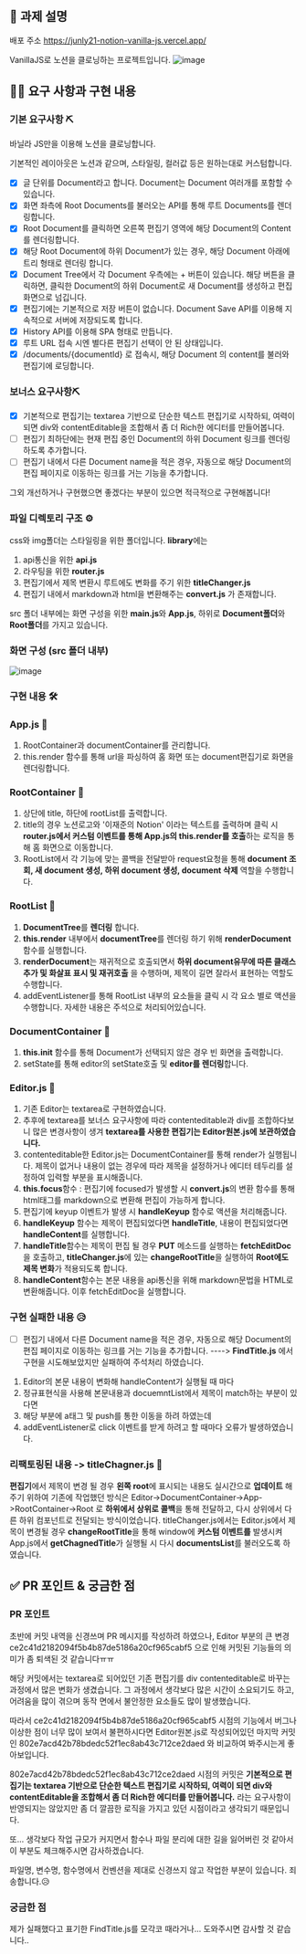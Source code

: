 # 

## 📌 과제 설명 <!-- 어떤 걸 만들었는지 대략적으로 설명해주세요 -->

배포 주소 https://junly21-notion-vanilla-js.vercel.app/

VanillaJS로 노션을 클로닝하는 프로젝트입니다.
![image](https://github.com/prgrms-fe-devcourse/FEDC5-5_Project_Notion_VanillaJS/assets/91151775/d35845f9-784d-45a2-a8dd-98e1419aabba)



## 👩‍💻 요구 사항과 구현 내용 <!-- 기능을 Commit 별로 잘개 쪼개고, Commit 별로 설명해주세요 -->

### 기본 요구사항 ⛏

바닐라 JS만을 이용해 노션을 클로닝합니다.

기본적인 레이아웃은 노션과 같으며, 스타일링, 컬러값 등은 원하는대로 커스텀합니다.

- [x]  글 단위를 Document라고 합니다. Document는 Document 여러개를 포함할 수 있습니다.
- [x]  화면 좌측에 Root Documents를 불러오는 API를 통해 루트 Documents를 렌더링합니다.
- [x]  Root Document를 클릭하면 오른쪽 편집기 영역에 해당 Document의 Content를 렌더링합니다.
- [x]  해당 Root Document에 하위 Document가 있는 경우, 해당 Document 아래에 트리 형태로 렌더링 합니다.
- [x]  Document Tree에서 각 Document 우측에는 + 버튼이 있습니다. 해당 버튼을 클릭하면, 클릭한 Document의 하위 Document로 새 Document를 생성하고 편집화면으로 넘깁니다.
- [x]  편집기에는 기본적으로 저장 버튼이 없습니다. Document Save API를 이용해 지속적으로 서버에 저장되도록 합니다.
- [x]  History API를 이용해 SPA 형태로 만듭니다.
- [x]  루트 URL 접속 시엔 별다른 편집기 선택이 안 된 상태입니다.
- [x]  /documents/{documentId} 로 접속시, 해당 Document 의 content를 불러와 편집기에 로딩합니다.

### 보너스 요구사항⛏

- [x]  기본적으로 편집기는 textarea 기반으로 단순한 텍스트 편집기로 시작하되, 여력이 되면 div와 contentEditable을 조합해서 좀 더 Rich한 에디터를 만들어봅니다.
- [ ]  편집기 최하단에는 현재 편집 중인 Document의 하위 Document 링크를 렌더링하도록 추가합니다.
- [ ]  편집기 내에서 다른 Document name을 적은 경우, 자동으로 해당 Document의 편집 페이지로 이동하는 링크를 거는 기능을 추가합니다.

그외 개선하거나 구현했으면 좋겠다는 부분이 있으면 적극적으로 구현해봅니다!

### 파일 디렉토리 구조 ⚙

css와 img폴더는 스타일링을 위한 폴더입니다.
**library**에는

1. api통신을 위한 **api.js**
2. 라우팅을 위한 **router.js**
3. 편집기에서 제목 변환시 루트에도 변화를 주기 위한 **titleChanger.js**
4. 편집기 내에서 markdown과 html을 변환해주는 **convert.js**
가 존재합니다.

src 폴더 내부에는 화면 구성을 위한 **main.js**와 **App.js**, 하위로 **Document폴더**와 **Root폴더**를 가지고 있습니다.

### 화면 구성 (src 폴더 내부)

![image](https://github.com/prgrms-fe-devcourse/FEDC5-5_Project_Notion_VanillaJS/assets/91151775/b331f344-55a8-4973-a010-63bf9901786d)


### 구현 내용 🛠

### App.js 📝

1. RootContainer과 documentContainer를 관리합니다.
2. this.render 함수를 통해 url을 파싱하여 홈 화면 또는 document편집기로 화면을 렌더링합니다.

### RootContainer 📝

1. 상단에 title, 하단에 rootList를 출력합니다.
2. title의 경우 노션로고와 '이재준의 Notion' 이라는 텍스트를 출력하며 클릭 시 **router.js에서 커스텀 이벤트를 통해 App.js의 this.render를 호출**하는 로직을 통해 홈 화면으로 이동합니다.
3. RootList에서 각 기능에 맞는 콜백을 전달받아 request요청을 통해 **document 조회, 새 document 생성, 하위 document 생성, document 삭제** 역할을 수행합니다.

### RootList 📝

1. **DocumentTree**를 **렌더링** 합니다.
2. **this.render** 내부에서 **documentTree**를 렌더링 하기 위해 **renderDocument**함수를 실행합니다.
3. **renderDocument**는 재귀적으로 호출되면서 **하위 document유무에 따른 클래스 추가 및 화살표 표시 및 재귀호출** 을 수행하며, 제목이 길면 잘라서 표현하는 역할도 수행합니다.
4. addEventListener를 통해 RootList 내부의 요소들을 클릭 시 각 요소 별로 액션을 수행합니다. 자세한 내용은 주석으로 처리되어있습니다.

### DocumentContainer 📝

1. **this.init** 함수를 통해 Document가 선택되지 않은 경우 빈 화면을 출력합니다.
2. setState를 통해 editor의 setState호출 및 **editor를 렌더링**합니다.

### Editor.js 📝

1. 기존 Editor는 textarea로 구현하였습니다.
2. 추후에 textarea를 보너스 요구사항에 따라 contenteditable과 div를 조합하다보니 많은 변경사항이 생겨 **textarea를 사용한 편집기는 Editor원본.js에 보관하였습니다.**
3. contenteditable한 Editor.js는 DocumentContainer를 통해 render가 실행됩니다. 제목이 없거나 내용이 없는 경우에 따라 제목을 설정하거나 에디터 테두리를 설정하여 입력할 부분을 표시해줍니다.
4. **this.focus**함수 : 편집기에 focused가 발생할 시 **convert.js**의 변환 함수를 통해 html태그를 markdown으로 변환해 편집이 가능하게 합니다.
5. 편집기에 keyup 이벤트가 발생 시 **handleKeyup** 함수로 액션을 처리해줍니다.
6. **handleKeyup** 함수는 제목이 편집되었다면 **handleTitle**, 내용이 편집되었다면 **handleContent**를 실행합니다.
7. **handleTitle**함수는 제목이 편집 될 경우 **PUT** 메소드를 실행하는 **fetchEditDoc**을 호출하고, **titleChanger.js**에 있는 **changeRootTitle**을 실행하여 **Root에도 제목 변화**가 적용되도록 합니다.
8. **handleContent**함수는 본문 내용을 api통신을 위해 markdown문법을 HTML로 변환해줍니다. 이후 fetchEditDoc을 실행합니다.

### 구현 실패한 내용 😥

- [ ]  편집기 내에서 다른 Document name을 적은 경우, 자동으로 해당 Document의 편집 페이지로 이동하는 링크를 거는 기능을 추가합니다. ---->
**FindTitle.js** 에서 구현을 시도해보았지만 실패하여 주석처리 하였습니다.
1. Editor의 본문 내용이 변화해 handleContent가 실행될 때 마다
2. 정규표현식을 사용해 본문내용과 docuemntList에서 제목이 match하는 부분이 있다면
3. 해당 부분에 a태그 및 push를 통한 이동을 하려 하였는데
4. addEventListener로 click 이벤트를 받게 하려고 할 때마다 오류가 발생하였습니다.

### 리팩토링된 내용 -> titleChagner.js 🔧

**편집기**에서 제목이 변경 될 경우 **왼쪽 root**에 표시되는 내용도 실시간으로 **업데이트** 해주기 위하여 기존에 작업했던 방식은 Editor->DocumentContainer->App->RootContainer->Root 로 **하위에서 상위로 콜백**을 통해 전달하고, 다시 상위에서 다른 하위 컴포넌트로 전달되는 방식이었습니다.
titleChanger.js에서는 Editor.js에서 제목이 변경될 경우 **changeRootTitle**을 통해 window에 **커스텀 이벤트를** 발생시켜 App.js에서 **getChagnedTitle**가 실행될 시 다시 **documentsList**를 불러오도록 하였습니다.

## ✅ PR 포인트 & 궁금한 점 <!-- 리뷰어 분들이 집중적으로 보셨으면 하는 내용을 적어주세요 -->

### PR 포인트

초반에 커밋 내역을 신경쓰며 PR 메시지를 작성하려 하였으나, Editor 부분의 큰 변경 ce2c41d2182094f5b4b87de5186a20cf965cabf5 으로 인해 커밋된 기능들의 의미가 좀 퇴색된 것 같습니다ㅠㅠ

해당 커밋에서는 textarea로 되어있던 기존 편집기를 div contenteditable로 바꾸는 과정에서 많은 변화가 생겼습니다. 
그 과정에서 생각보다 많은 시간이 소요되기도 하고, 어려움을 많이 겪으며 동작 면에서 불안정한 요소들도 많이 발생했습니다.

따라서 ce2c41d2182094f5b4b87de5186a20cf965cabf5 시점의 기능에서 버그나 이상한 점이 너무 많이 보여서 불편하시다면 Editor원본.js로 작성되어있던 마지막 커밋인 802e7acd42b78bdedc52f1ec8ab43c712ce2daed 와 비교하여 봐주시는게 좋아보입니다.

802e7acd42b78bdedc52f1ec8ab43c712ce2daed 시점의 커밋은 **기본적으로 편집기는 textarea 기반으로 단순한 텍스트 편집기로 시작하되, 여력이 되면 div와 contentEditable을 조합해서 좀 더 Rich한 에디터를 만들어봅니다.** 라는 요구사항이 반영되지는 않았지만 좀 더 깔끔한 로직을 가지고 있던 시점이라고 생각되기 때문입니다.

또... 생각보다 작업 규모가 커지면서 함수나 파일 분리에 대한 길을 잃어버린 것 같아서 이 부분도 체크해주시면 감사하겠습니다.

파일명, 변수명, 함수명에서 컨벤션을 제대로 신경쓰지 않고 작업한 부분이 있습니다. 죄송합니다.😥

### 궁금한 점
제가 실패했다고 표기한 FindTitle.js를 모각코 때라거나... 도와주시면 감사할 것 같습니다..
